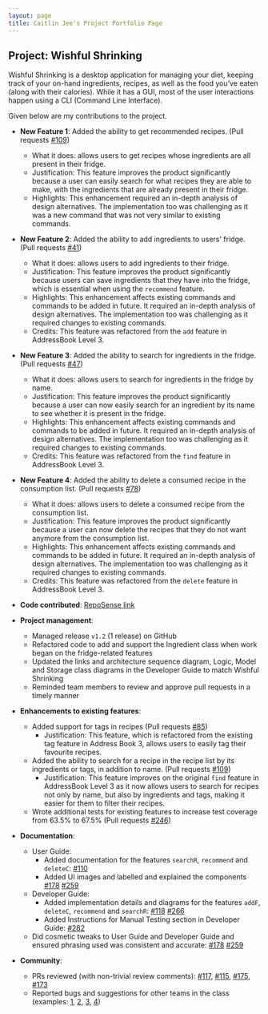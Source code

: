 ```yaml
---
layout: page
title: Caitlin Jee's Project Portfolio Page
---
```


## Project: Wishful Shrinking

Wishful Shrinking is a desktop application for managing your diet, keeping track of your on-hand ingredients, recipes, as well as the food you’ve eaten (along with their calories). While it has a GUI, most of the user interactions happen using a CLI (Command Line Interface).

Given below are my contributions to the project.

* **New Feature 1**: Added the ability to get recommended recipes. (Pull requests [\#109](https://github.com/AY2021S1-CS2103T-W10-2/tp/pull/109))
  * What it does: allows users to get recipes whose ingredients are all present in their fridge.
  * Justification: This feature improves the product significantly because a user can easily search for what recipes they are able to make, with the ingredients that are already present in their fridge.
  * Highlights: This enhancement required an in-depth analysis of design alternatives. The implementation too was challenging as it was a new command that was not very similar to existing commands.

* **New Feature 2**: Added the ability to add ingredients to users' fridge. (Pull requests [\#41](https://github.com/AY2021S1-CS2103T-W10-2/tp/pull/41))
  * What it does: allows users to add ingredients to their fridge.
  * Justification: This feature improves the product significantly because users can save ingredients that they have into the fridge, which is essential when using the `recommend` feature.
  * Highlights: This enhancement affects existing commands and commands to be added in future. It required an in-depth analysis of design alternatives. The implementation too was challenging as it required changes to existing commands.
  * Credits: This feature was refactored from the `add` feature in AddressBook Level 3.

* **New Feature 3**: Added the ability to search for ingredients in the fridge. (Pull requests [\#47](https://github.com/AY2021S1-CS2103T-W10-2/tp/pull/47))
  * What it does: allows users to search for ingredients in the fridge by name.
  * Justification: This feature improves the product significantly because a user can now easily search for an ingredient by its name to see whether it is present in the fridge.
  * Highlights: This enhancement affects existing commands and commands to be added in future. It required an in-depth analysis of design alternatives. The implementation too was challenging as it required changes to existing commands.
  * Credits: This feature was refactored from the `find` feature in AddressBook Level 3.

* **New Feature 4**: Added the ability to delete a consumed recipe in the consumption list. (Pull requests [\#78](https://github.com/AY2021S1-CS2103T-W10-2/tp/pull/78))
  * What it does: allows users to delete a consumed recipe from the consumption list.
  * Justification: This feature improves the product significantly because a user can now delete the recipes that they do not want anymore from the consumption list.
  * Highlights: This enhancement affects existing commands and commands to be added in future. It required an in-depth analysis of design alternatives. The implementation too was challenging as it required changes to existing commands.
  * Credits: This feature was refactored from the `delete` feature in AddressBook Level 3.

* **Code contributed**: [RepoSense link](https://nus-cs2103-ay2021s1.github.io/tp-dashboard/#breakdown=true&search=caitlinjee&sort=groupTitle&sortWithin=title&since=2020-08-14&timeframe=commit&mergegroup=&groupSelect=groupByRepos&checkedFileTypes=docs~functional-code~test-code~other)

* **Project management**:
  * Managed release `v1.2` (1 release) on GitHub
  * Refactored code to add and support the Ingredient class when work began on the fridge-related features
  * Updated the links and architecture sequence diagram, Logic, Model and Storage class diagrams in the Developer Guide to match Wishful Shrinking
  * Reminded team members to review and approve pull requests in a timely manner

* **Enhancements to existing features**:
  * Added support for tags in recipes (Pull requests [\#85](https://github.com/AY2021S1-CS2103T-W10-2/tp/pull/85))
    * Justification: This feature, which is refactored from the existing tag feature in Address Book 3, allows users to easily tag their favourite recipes.
  * Added the ability to search for a recipe in the recipe list by its ingredients or tags, in addition to name. (Pull requests [\#109](https://github.com/AY2021S1-CS2103T-W10-2/tp/pull/109))
    * Justification: This feature improves on the original `find` feature in AddressBook Level 3 as it now allows users to search for recipes not only by name, but also by ingredients and tags, making it easier for them to filter their recipes.
  * Wrote additional tests for existing features to increase test coverage from 63.5% to 67.5% (Pull requests [\#246](https://github.com/AY2021S1-CS2103T-W10-2/tp/pull/246)) 

* **Documentation**:
  * User Guide:
    * Added documentation for the features `searchR`, `recommend` and `deleteC`: [\#110](https://github.com/AY2021S1-CS2103T-W10-2/tp/pull/110)
    * Added UI images and labelled and explained the components [\#178](https://github.com/AY2021S1-CS2103T-W10-2/tp/pull/178) [\#259](https://github.com/AY2021S1-CS2103T-W10-2/tp/pull/259)
  * Developer Guide:
    * Added implementation details and diagrams for the features `addF`, `deleteC`, `recommend` and `searchR`: [\#118](https://github.com/AY2021S1-CS2103T-W10-2/tp/pull/118) [\#266](https://github.com/AY2021S1-CS2103T-W10-2/tp/pull/266)
    * Added Instructions for Manual Testing section in Developer Guide: [\#282](https://github.com/AY2021S1-CS2103T-W10-2/tp/pull/282)
  * Did cosmetic tweaks to User Guide and Developer Guide and ensured phrasing used was consistent and accurate: [\#178](https://github.com/AY2021S1-CS2103T-W10-2/tp/pull/178) [\#259](https://github.com/AY2021S1-CS2103T-W10-2/tp/pull/259)

* **Community**:
  * PRs reviewed (with non-trivial review comments): [\#117](https://github.com/AY2021S1-CS2103T-W10-2/tp/pull/117), [\#115](https://github.com/AY2021S1-CS2103T-W10-2/tp/pull/115), [\#175](https://github.com/AY2021S1-CS2103T-W10-2/tp/pull/175), [\#173](https://github.com/AY2021S1-CS2103T-W10-2/tp/pull/173)
  * Reported bugs and suggestions for other teams in the class (examples: [1](https://github.com/caitlinjee/ped/issues/1), [2](https://github.com/caitlinjee/ped/issues/2), [3](https://github.com/caitlinjee/ped/issues/3), [4](https://github.com/caitlinjee/ped/issues/4))

